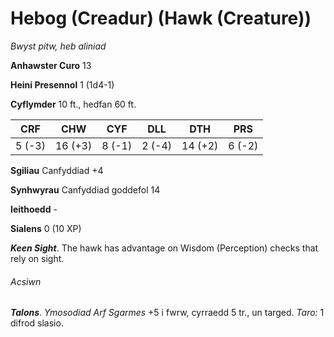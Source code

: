 # Hebog (Creadur) (Hawk (Creature))

*Bwyst pitw, heb aliniad*

**Anhawster Curo** 13

**Heini Presennol** 1 (1d4-1)

**Cyflymder** 10 ft., hedfan 60 ft.

| CRF    | CHW     | CYF    | DLL    | DTH     | PRS    |
|--------|---------|--------|--------|---------|--------|
| 5 (-3) | 16 (+3) | 8 (-1) | 2 (-4) | 14 (+2) | 6 (-2) |

**Sgiliau** Canfyddiad +4

**Synhwyrau** Canfyddiad goddefol 14

**Ieithoedd** -

**Sialens** 0 (10 XP)

***Keen Sight***. The hawk has advantage on Wisdom (Perception) checks that rely on sight.

###### Acsiwn

***Talons***. *Ymosodiad Arf Sgarmes* +5 i fwrw, cyrraedd 5 tr., un targed. *Taro:* 1 difrod slasio.